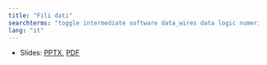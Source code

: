 ```yaml
---
title: "Fili dati"
searchterms: "toggle intermediate software data_wires data logic numeric text"
lang: "it"
---
```

 <ul>
 <li class="ng-binding">Slides:
 <a href="ProgrammingLessons/intermediate/Fili dati.pptx">PPTX</a>,
 <a href="ProgrammingLessons/intermediate/Fili dati.pdf">PDF</a>
 </li>
 </ul>
